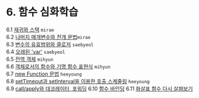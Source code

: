 # 6. 함수 심화학습
6.1 [재귀와 스택](./6.1_recursion.md) `mirae`   
6.2 [나머지 매개변수와 전개 문법](./6.2_rest-parameters-spread.md)`mirae`   
6.3 [변수의 유효범위와 클로저](./6.3_closure.md) `saebyeol`   
6.4 [오래된 'var'](./6.4_var.md) `saebyeol`   
6.5 [전역 객체](./6.5_global-object.md) `mihyun`   
6.6 [객체로서의 함수와 기명 함수 표현식](./6.6_function-object.md) `mihyun`   
6.7 [new Function 문법](./6.7_new-function.md) `heeyoung`   
6.8 [setTimeout과 setInterval을 이용한 호출 스케줄링](./6.8_settimeout-setinterval.md) `heeyoung`   
6.9 [call/apply와 데코레이터, 포워딩](./6.9_call-apply-decorators.md)
6.10 [함수 바인딩](./6.10_bind.md)
6.11 [화살표 함수 다시 살펴보기](./6.11_arrow-functions.md)